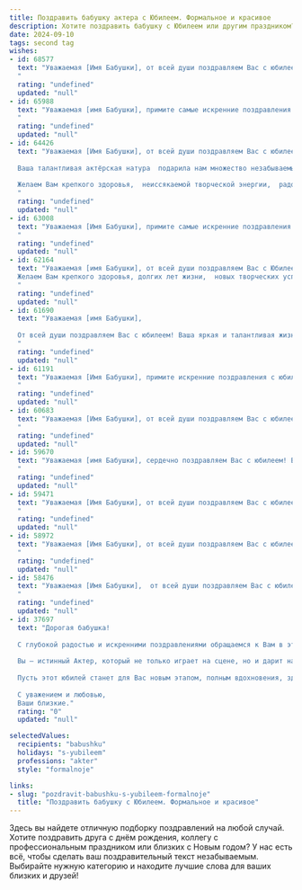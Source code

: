 ```yaml
---
title: Поздравить бабушку актера с Юбилеем. Формальное и красивое
description: Хотите поздравить бабушку с Юбилеем или другим праздником? Наш ИИ создаст незабываемое поздравление, а вы обязательно выделитесь среди других.  
date: 2024-09-10
tags: second tag
wishes:
- id: 68577
  text: "Уважаемая [Имя Бабушки], от всей души поздравляем Вас с юбилеем! Ваша яркая актерская натура, талант и харизма всю жизнь  приносили радость зрителям. Вы -  настоящая легенда сцены, пример для подражания и источник вдохновения. Желаем Вам крепкого здоровья, благополучия и долгих лет жизни,  полных творческих успехов и радости!
  "
  rating: "undefined"
  updated: "null"
- id: 65988
  text: "Уважаемая [имя Бабушки], примите самые искренние поздравления с юбилеем! Ваша яркая и многогранная актерская карьера, полная блестящих ролей и незабываемых образов, стала настоящим подарком для всех ваших поклонников. Пусть здоровье, вдохновение и любовь окружают Вас всегда!
  "
  rating: "undefined"
  updated: "null"
- id: 64426
  text: "Уважаемая [Имя Бабушки], от всей души поздравляем Вас с юбилеем!
  
  Ваша талантливая актёрская натура  подарила нам множество незабываемых образов, которые навсегда останутся в нашей памяти.  Ваша харизма, профессионализм и преданность  искусству  -  источник постоянного восхищения.
  
  Желаем Вам крепкого здоровья,  неиссякаемой творческой энергии,  радости,  счастья  и  новых  ярких  ролей!
  "
  rating: "undefined"
  updated: "null"
- id: 63008
  text: "Уважаемая [Имя Бабушки], примите самые искренние поздравления с юбилеем! Ваша многолетняя работа в профессии актера – это настоящий подвиг, который вдохновляет многих. Ваш талант и преданность искусству не угасают с годами, и вы по-прежнему являетесь примером для подражания. Желаем Вам крепкого здоровья, творческих успехов и неизменного оптимизма!
  "
  rating: "undefined"
  updated: "null"
- id: 62164
  text: "Уважаемая [имя Бабушки], от всей души поздравляем Вас с Юбилеем!  Ваша яркая и талантливая актерская карьера, полная запоминающихся ролей и искренних эмоций, является настоящим вдохновением для всех, кто Вас знает.
  Желаем Вам крепкого здоровья, долгих лет жизни,  новых творческих успехов и неизменной радости от любимого дела!
  "
  rating: "undefined"
  updated: "null"
- id: 61690
  text: "Уважаемая [имя Бабушки],
  
  От всей души поздравляем Вас с юбилеем! Ваша яркая и талантливая жизнь, посвящённая искусству, вдохновляет нас. Мы восхищаемся Вашим профессионализмом, артистизмом и душевной теплотой. Желаем Вам крепкого здоровья, неиссякаемой энергии и новых творческих побед! Пусть каждый день Вашей жизни будет наполнен радостью, любовью и счастьем!
  "
  rating: "undefined"
  updated: "null"
- id: 61191
  text: "Уважаемая [Имя Бабушки], примите искренние поздравления с юбилеем! Ваша яркая и многогранная творческая жизнь, полная незабываемых ролей и талантливых воплощений, вызывает восхищение и глубокое уважение. Желаем Вам крепкого здоровья, долголетия, новых творческих успехов и неизменной любви зрителей!
  "
  rating: "undefined"
  updated: "null"
- id: 60683
  text: "Уважаемая [Имя Бабушки], от всей души поздравляем Вас с юбилеем!  Ваша яркая творческая натура, талант и преданность профессии актера всегда вдохновляли и радовали зрителей. Желаем Вам крепкого здоровья, неиссякаемой энергии, новых творческих успехов и долголетия!
  "
  rating: "undefined"
  updated: "null"
- id: 59670
  text: "Уважаемая [имя Бабушки], сердечно поздравляем Вас с юбилеем! Ваша творческая жизнь на сцене – это пример яркого таланта, самоотдачи и любви к искусству. Желаем Вам крепкого здоровья, долгих лет жизни, наполненных радостью, и новых творческих успехов, которые будут радовать зрителей на долгие годы!
  "
  rating: "undefined"
  updated: "null"
- id: 59471
  text: "Уважаемая [Имя Бабушки], от всей души поздравляем Вас с юбилеем! Ваша жизнь на сцене – это яркий пример таланта и преданности искусству. Пусть каждый новый день будет полон радости, здоровья и творческих успехов!
  "
  rating: "undefined"
  updated: "null"
- id: 58972
  text: "Уважаемая [Имя Бабушки], от всей души поздравляем Вас с юбилеем!  Ваш талант, профессионализм и харизма на сцене всегда вдохновляли и восхищали.  Желаем Вам крепкого здоровья, долгих лет жизни, творческого долголетия и ярких ролей!
  "
  rating: "undefined"
  updated: "null"
- id: 58476
  text: "Уважаемая [Имя Бабушки],  от всей души поздравляем Вас с юбилеем! Ваша яркая актерская  карьера, полная  искренности и таланта,  вдохновляет  не одно поколение.  Желаем Вам крепкого здоровья,  неиссякаемой  энергии,  радости  и  счастья на долгие годы!
  "
  rating: "undefined"
  updated: "null"
- id: 37697
  text: "Дорогая бабушка!
  
  С глубокой радостью и искренними поздравлениями обращаемся к Вам в этот знаменательный день – Ваш юбилей! Ваша жизнь, подобно самой прекрасной сцене, полна ярких моментов, талантливых ролей и бесконечных побед.
  
  Вы – истинный Актер, который не только играет на сцене, но и дарит нам настоящую жизнь своим мудрым опытом, нежностью и любовью. Ваше сердце наполнено теплом, а душа светится добротой, что придаёт сил всем вокруг.
  
  Пусть этот юбилей станет для Вас новым этапом, полным вдохновения, здоровья и счастья. Желаем Вам крепкого здоровья, ярких впечатлений, семейного уюта и любви близких. Пусть каждый день будет насыщен радостью и положительными эмоциями.
  
  С уважением и любовью,
  Ваши близкие."
  rating: "0"
  updated: "null"

selectedValues:
  recipients: "babushku"
  holidays: "s-yubileem"
  professions: "akter"
  style: "formalnoje"

links:
- slug: "pozdravit-babushku-s-yubileem-formalnoje"
  title: "Поздравить бабушку с Юбилеем. Формальное и красивое"
---
```


Здесь вы найдете отличную подборку поздравлений на любой случай. 
Хотите поздравить друга с днём рождения, коллегу с профессиональным праздником или близких с Новым годом? У нас есть всё, чтобы сделать ваш поздравительный текст незабываемым. Выбирайте нужную категорию и находите лучшие слова для ваших близких и друзей!
